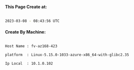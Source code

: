
   
#### This Page Create at:

```bash

2023-03-08 - 08:43:56 UTC

```

#### Create By Machine:

```bash

Host Name : fv-az168-423

platform  : Linux-5.15.0-1033-azure-x86_64-with-glibc2.35

Ip Local  : 10.1.0.102

```

